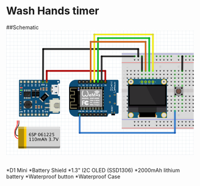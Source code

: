 # Wash Hands timer
##Schematic
![GITHUB](https://github.com/James-workshop/Wash-Hands-timer/blob/master/Schematic.png)

##
*D1 Mini 
*Battery Shield
*1.3" I2C OLED (SSD1306)
*2000mAh lithium battery
*Waterproof button 
*Waterproof Case
